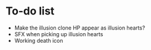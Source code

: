 # To-do list

- Make the illusion clone HP appear as illusion hearts?
- SFX when picking up illusion hearts
- Working death icon 
